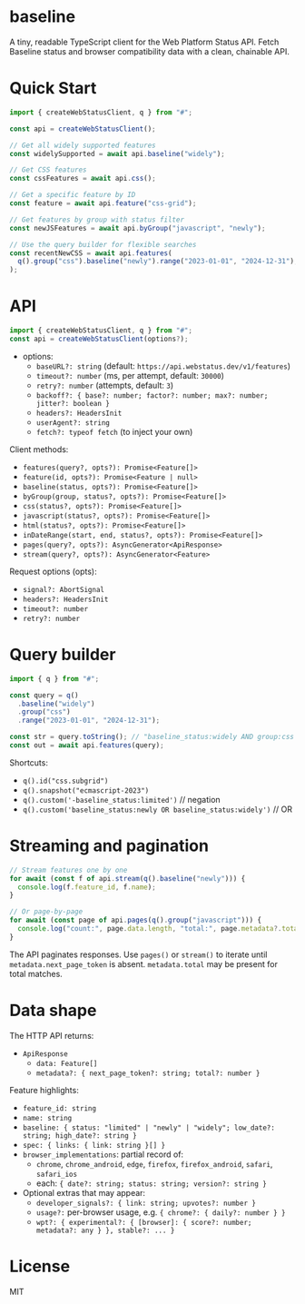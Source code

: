 # baseline

A tiny, readable TypeScript client for the Web Platform Status API. Fetch Baseline status and browser compatibility data with a clean, chainable API.

# Quick Start

```ts
import { createWebStatusClient, q } from "#";

const api = createWebStatusClient();

// Get all widely supported features
const widelySupported = await api.baseline("widely");

// Get CSS features
const cssFeatures = await api.css();

// Get a specific feature by ID
const feature = await api.feature("css-grid");

// Get features by group with status filter
const newJSFeatures = await api.byGroup("javascript", "newly");

// Use the query builder for flexible searches
const recentNewCSS = await api.features(
  q().group("css").baseline("newly").range("2023-01-01", "2024-12-31"),
);
```

# API

```ts
import { createWebStatusClient, q } from "#";
const api = createWebStatusClient(options?);
```

- options:
  - `baseURL?: string` (default: `https://api.webstatus.dev/v1/features`)
  - `timeout?: number` (ms, per attempt, default: `30000`)
  - `retry?: number` (attempts, default: `3`)
  - `backoff?: { base?: number; factor?: number; max?: number; jitter?: boolean }`
  - `headers?: HeadersInit`
  - `userAgent?: string`
  - `fetch?: typeof fetch` (to inject your own)

Client methods:
- `features(query?, opts?): Promise<Feature[]>`
- `feature(id, opts?): Promise<Feature | null>`
- `baseline(status, opts?): Promise<Feature[]>`
- `byGroup(group, status?, opts?): Promise<Feature[]>`
- `css(status?, opts?): Promise<Feature[]>`
- `javascript(status?, opts?): Promise<Feature[]>`
- `html(status?, opts?): Promise<Feature[]>`
- `inDateRange(start, end, status?, opts?): Promise<Feature[]>`
- `pages(query?, opts?): AsyncGenerator<ApiResponse>`
- `stream(query?, opts?): AsyncGenerator<Feature>`

Request options (opts):
- `signal?: AbortSignal`
- `headers?: HeadersInit`
- `timeout?: number`
- `retry?: number`

# Query builder

```ts
import { q } from "#";

const query = q()
  .baseline("widely")
  .group("css")
  .range("2023-01-01", "2024-12-31");

const str = query.toString(); // "baseline_status:widely AND group:css AND baseline_date:2023-01-01..2024-12-31"
const out = await api.features(query);
```

Shortcuts:
- `q().id("css.subgrid")`
- `q().snapshot("ecmascript-2023")`
- `q().custom('-baseline_status:limited')` // negation
- `q().custom('baseline_status:newly OR baseline_status:widely')` // OR

# Streaming and pagination

```ts
// Stream features one by one
for await (const f of api.stream(q().baseline("newly"))) {
  console.log(f.feature_id, f.name);
}

// Or page-by-page
for await (const page of api.pages(q().group("javascript"))) {
  console.log("count:", page.data.length, "total:", page.metadata?.total);
}
```

The API paginates responses. Use `pages()` or `stream()` to iterate until `metadata.next_page_token` is absent. `metadata.total` may be present for total matches.

# Data shape

The HTTP API returns:
- `ApiResponse`
  - `data: Feature[]`
  - `metadata?: { next_page_token?: string; total?: number }`

Feature highlights:
- `feature_id: string`
- `name: string`
- `baseline: { status: "limited" | "newly" | "widely"; low_date?: string; high_date?: string }`
- `spec: { links: { link: string }[] }`
- `browser_implementations`: partial record of:
  - `chrome`, `chrome_android`, `edge`, `firefox`, `firefox_android`, `safari`, `safari_ios`
  - each: `{ date?: string; status: string; version?: string }`
- Optional extras that may appear:
  - `developer_signals?: { link: string; upvotes?: number }`
  - `usage?:` per-browser usage, e.g. `{ chrome?: { daily?: number } }`
  - `wpt?: { experimental?: { [browser]: { score?: number; metadata?: any } }, stable?: ... }`

# License

MIT